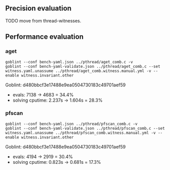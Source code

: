 ## Precision evaluation

TODO move from thread-witnesses.

## Performance evaluation

### aget
```console
goblint --conf bench-yaml.json ../pthread/aget_comb.c -v
goblint --conf bench-yaml-validate.json ../pthread/aget_comb.c --set witness.yaml.unassume ../pthread/aget_comb.witness.manual.yml -v --enable witness.invariant.other
```

Goblint: d480bbcf3e17488e9ea0504730183c49701aef59
* evals: 7138 → 4683 = 34.4%
* solving cputime: 2.237s → 1.604s = 28.3%

### pfscan
```console
goblint --conf bench-yaml.json ../pthread/pfscan_comb.c -v
goblint --conf bench-yaml-validate.json ../pthread/pfscan_comb.c --set witness.yaml.unassume ../pthread/pfscan_comb.witness.manual.yml -v --enable witness.invariant.other
```

Goblint: d480bbcf3e17488e9ea0504730183c49701aef59
* evals: 4194 → 2919 = 30.4%
* solving cputime: 0.823s → 0.681s = 17.3%
